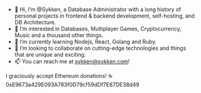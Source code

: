 - 👋 Hi, I’m @Sykken, a Database Administrator with a long history of personal projects in frontend & backend development, self-hosting, and DB Architecture.
- 👀 I’m interested in Databases, Multiplayer Games, Cryptocurrency, Music and a thousand other things.
- 🌱 I’m currently learning Nodejs, React, Golang and Ruby.
- 💞️ I’m looking to collaborate on cutting-edge technologies and things that are unique and exciting.
- 📫 You can reach me at sykken@sykken.com!

I graciously accept Ethereum donations! ☕
0xE9673a429E093A783f0D79cf59dDf7E87DE38d49

<!---
Sykken/Sykken is a ✨ special ✨ repository because its `README.md` (this file) appears on your GitHub profile.
You can click the Preview link to take a look at your changes.
--->
